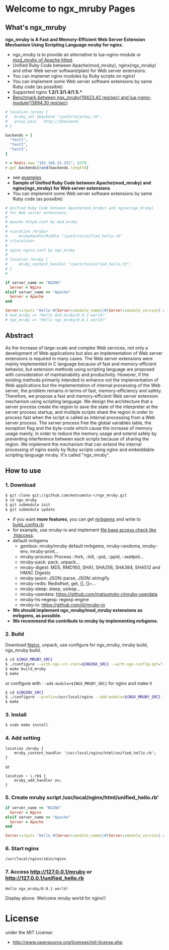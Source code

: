# Welcome to ngx_mruby Pages
## What's ngx_mruby
__ngx_mruby is A Fast and Memory-Efficient Web Server Extension Mechanism Using Scripting Language mruby for nginx.__

- ngx_mruby is to provide an alternative to lua-nginx-module or [mod_mruby of Apache httpd](http://matsumoto-r.github.io/mod_mruby/). 
- Unified Ruby Code between Apache(mod_mruby), nginx(ngx_mruby) and other Web server software(plan) for Web server extensions.
- You can implemet nginx modules by Ruby scripts on nginx!
- You can implement some Web server software extensions by same Ruby code (as possible) 
- Supported nginx __1.2/1.3/1.4/1.5.*__
- [Benchmark between ngx_mruby(19423.42 req/sec) and lua-nginx-module(13894.30 req/sec)](https://gist.github.com/matsumoto-r/6930672)

```ruby
# location /proxy {
#   mruby_set $backend "/path/to/proxy.rb";
#   proxy_pass   http://$backend;
# }

backends = [
  "test1",
  "test2",
  "test3",
]

r = Redis.new "192.168.12.251", 6379
r.get backends[rand(backends.length)]
```

- see [examples](https://github.com/matsumoto-r/ngx_mruby/blob/master/example/nginx.conf)
- __Sample of Unified Ruby Code between Apache(mod_mruby) and nginx(ngx_mruby) for Web server extensions__
- You can implement some Web server software extensions by same Ruby code (as possible) 

```ruby
# Unified Ruby Code between Apache(mod_mruby) and nginx(ngx_mruby)
# for Web server extensions.
#
# Apache httpd.conf by mod_mruby
# 
# <Location /mruby>
#     mrubyHandlerMiddle "/path/to/unified_hello.rb"
# </Location>
#
# nginx ngxin.conf by ngx_mruby
#
# location /mruby {
#     mruby_content_handler "/path/to/unified_hello.rb";
# }
#

if server_name == "NGINX"
  Server = Nginx
elsif server_name == "Apache"
  Server = Apache
end

Server::rputs "Hello #{Server::module_name}/#{Server::module_version} world!"
# mod_mruby => "Hello mod_mruby/0.9.3 world!"
# ngx_mruby => "Hello ngx_mruby/0.0.1 world!"
```

## Abstract

As the increase of large-scale and complex Web services, not only a development of Web applications but also an implementation of Web server extensions is required in many cases. The Web server extensions were mainly implemented in C language because of fast and memory-efficient behavior, but extension methods using scripting language are proposed with consideration of maintainability and productivity. However, if the existing methods primarily intended to enhance not the implementation of Web applications but the implementation of internal processing of the Web server, the problem remains in terms of fast, memory-efficiency and safety. Therefore, we propose a fast and memory-efficient Web server extension mechanism using scripting language. We design the architecture that a server process create the region to save the state of the interpreter at the server process startup, and multiple scripts share the region in order to process fast when the script is called as internal processing from a Web server process. The server process free the global variables table, the exception flag and the byte-code which cause the increase of memory usage mainly, in order to reduce the memory usage and extend safely by preventing interference between each scripts because of sharing the region. We implement the mechanism that can extend the internal processing of nginx easily by Ruby scripts using nginx and embeddable scripting language mruby. It's called "ngx_mruby".

## How to use

### 1. Download

```bash
$ git clone git://github.com/matsumoto-r/ngx_mruby.git
$ cd ngx_mruby
$ git submodule init
$ git submodule update
```

- if you want __more features__, you can get [mrbgems](https://github.com/mruby/mruby/wiki/Related-Projects) and write to [build_config.rb](https://github.com/matsumoto-r/ngx_mruby/blob/master/build_config.rb)
- for example, use mruby-io and implement [file base access check like .htaccess](https://gist.github.com/matsumoto-r/7150832).
- default mrbgems
  - gembox: mruby/mruby default mrbgems, mruby-randoma, mruby-env, mruby-print...
  - mruby-process: Process ::fork, ::kill, ::pid, ::ppid, ::waitpid...
  - mruby-pack: pack, unpack...
  - mruby-digest: MD5, RMD160, SHA1, SHA256, SHA384, SHA512 and HMAC Digests
  - mruby-jason: JSON::parse, JSON::stringify
  - mruby-redis: Redis#set, get, [], []=...
  - mruby-sleep: sleep, usleep...
  - mruby-userdata: https://github.com/matsumoto-r/mruby-userdata
  - mruby-hs-regexp: regexp engine
  - mruby-io: https://github.com/iij/mruby-io
- __We should implement ngx_mruby/mod_mruby extensions as mrbgems, as possible.__
- __We recommend the contribute to mruby by implementing mrbgems.__

### 2. Build 
Download [Nginx](http://nginx.org/en/download.html), unpack, use configure for ngx_mruby, mruby build, ngx_mruby build.
```bash
$ cd ${NGX_MRUBY_SRC}
$ ./configure --with-ngx-src-root=${NGINX_SRC} --with-ngx-config-opt="--prefix=/usr/local/nginx"
$ make build_mruby
$ make
```
or configure with ```--add-module=${NGX_MRUBY_SRC}``` for nginx and make it
```bash
$ cd ${NGINX_SRC}
$ ./configure --prefix=/usr/local/nginx --add-module=${NGX_MRUBY_SRC} --add-module=${NGX_MRUBY_SRC}/dependence/ngx_devel_kit --add-module=${SOME_OTHER_MODULE}
$ make
```

### 3. Install
```bash
$ sudo make install
```
### 4. Add setting
```nginx
location /mruby {
    mruby_content_handler '/usr/local/nginx/html/unified_hello.rb';
}
```
or
```nginx
location ~ \.rb$ {
    mruby_add_handler on;
}
```
### 5. Create mruby script /usr/local/nginx/html/unified_hello.rb'
```ruby
if server_name == "NGINX"
  Server = Nginx
elsif server_name == "Apache"
  Server = Apache
end

Server::rputs "Hello #{Server::module_name}/#{Server::module_version} world!"
```

### 6. Start nginx
```bash
/usr/local/nginx/sbin/nginx
```
### 7. Access http://127.0.0.1/mruby or http://127.0.0.1/unified_hello.rb
```
Hello ngx_mruby/0.0.1 world!
```

Display above. Welcome mruby world for nginx!!


# License
under the MIT License:

* http://www.opensource.org/licenses/mit-license.php

